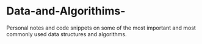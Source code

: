 # Data-and-Algorithims-
Personal notes and code snippets on some of the most important and most commonly used data structures and algorithms.
